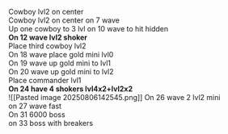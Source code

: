 Cowboy lvl2 on center  
Cowboy lvl2 on center on 7 wave  
Up one cowboy to 3 lvl on 10 wave to hit hidden  
**On 12 wave lvl2 shoker**  
Place third cowboy lvl2  
On 18 wave place  gold mini lvl0  
On 19 wave up gold mini to lvl1  
On 20 wave up gold mini to lvl2  
Place commander lvl1  
**On 24 have 4 shokers lvl4x2+lvl2x2**  
![[Pasted image 20250806142545.png]]
On 26 wave 2 lvl2 mini  
on 27 wave fast  
On 31 6000 boss  
on 33 boss with breakers  